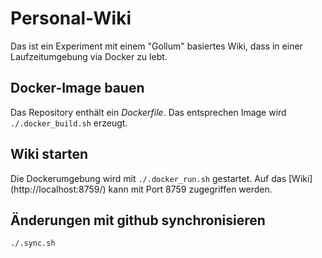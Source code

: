 # Personal-Wiki

Das ist ein Experiment mit einem "Gollum" basiertes Wiki, dass in einer Laufzeitumgebung via Docker zu lebt.

## Docker-Image bauen

Das Repository enthält ein _Dockerfile_. Das entsprechen Image wird ``./.docker_build.sh`` erzeugt.

## Wiki starten

Die Dockerumgebung wird mit ``./.docker_run.sh`` gestartet. Auf das [Wiki] (http://localhost:8759/) kann mit Port 8759 zugegriffen werden.

## Änderungen mit github synchronisieren

``./.sync.sh``

